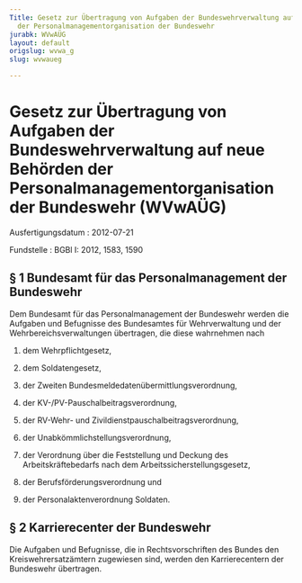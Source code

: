 ```yaml
---
Title: Gesetz zur Übertragung von Aufgaben der Bundeswehrverwaltung auf neue Behörden
  der Personalmanagementorganisation der Bundeswehr
jurabk: WVwAÜG
layout: default
origslug: wvwa_g
slug: wvwaueg

---
```


# Gesetz zur Übertragung von Aufgaben der Bundeswehrverwaltung auf neue Behörden der Personalmanagementorganisation der Bundeswehr (WVwAÜG)

Ausfertigungsdatum
:   2012-07-21

Fundstelle
:   BGBl I: 2012, 1583, 1590


## § 1 Bundesamt für das Personalmanagement der Bundeswehr

Dem Bundesamt für das Personalmanagement der Bundeswehr werden die Aufgaben und Befugnisse des Bundesamtes für Wehrverwaltung und der Wehrbereichsverwaltungen übertragen, die diese wahrnehmen nach

1.  dem Wehrpflichtgesetz,


2.  dem Soldatengesetz,


3.  der Zweiten Bundesmeldedatenübermittlungsverordnung,


4.  der KV-/PV-Pauschalbeitragsverordnung,


5.  der RV-Wehr- und Zivildienstpauschalbeitragsverordnung,


6.  der Unabkömmlichstellungsverordnung,


7.  der Verordnung über die Feststellung und Deckung des Arbeitskräftebedarfs nach dem Arbeitssicherstellungsgesetz,


8.  der Berufsförderungsverordnung und


9.  der Personalaktenverordnung Soldaten.





## § 2 Karrierecenter der Bundeswehr

Die Aufgaben und Befugnisse, die in Rechtsvorschriften des Bundes den Kreiswehrersatzämtern zugewiesen sind, werden den Karrierecentern der Bundeswehr übertragen.

